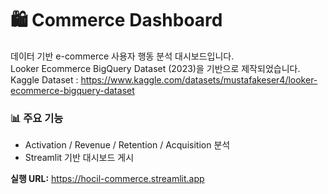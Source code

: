 ﻿# 🛍️ Commerce Dashboard

데이터 기반 e-commerce 사용자 행동 분석 대시보드입니다.  
Looker Ecommerce BigQuery Dataset (2023)을 기반으로 제작되었습니다.
Kaggle Dataset : https://www.kaggle.com/datasets/mustafakeser4/looker-ecommerce-bigquery-dataset


### 📊 주요 기능  
- Activation / Revenue / Retention / Acquisition 분석  
- Streamlit 기반 대시보드 게시

**실행 URL:** https://hocil-commerce.streamlit.app

